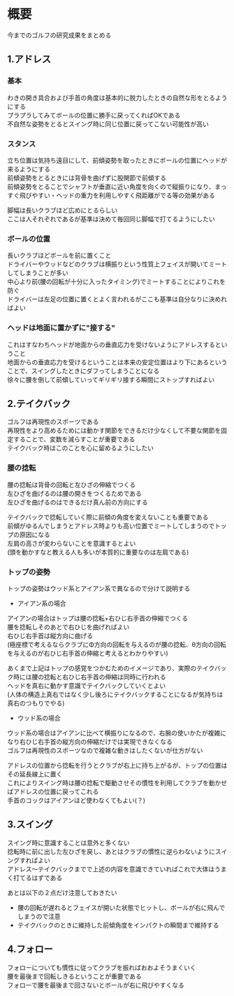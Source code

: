 # 概要
今までのゴルフの研究成果をまとめる

## 1.アドレス
### 基本
わきの開き具合および手首の角度は基本的に脱力したときの自然な形をとるようにする  
プラプラしてみてボールの位置に勝手に戻ってくればOKである  
不自然な姿勢をとるとスイング時に同じ位置に戻ってこない可能性が高い  

### スタンス
立ち位置は気持ち遠目にして、前傾姿勢を取ったときにボールの位置にヘッドが来るようにする  
前傾姿勢をとるときには背骨を曲げずに股関節で前傾する  
前傾姿勢をとることでシャフトが垂直に近い角度を向くので縦振りになり、まっすぐ飛びやすい・ヘッドの重力を利用しやすく飛距離がでる等の効果がある  

脚幅は長いクラブほど広めにとるらしい  
ここは人それぞれであるが基準は決めて毎回同じ脚幅で打てるようにしたい  

### ボールの位置
長いクラブほどボールを前に置くこと  
ドライバーやウッドなどのクラブは横振りという性質上フェイスが開いてミートしてしまうことが多い  
中心より前(腰の回転が十分に入ったタイミング)でミートすることによりこれを防ぐ  
ドライバーは左足の位置に置くとよく言われるがここも基準は自分なりに決めればよい  
 
### ヘッドは地面に置かずに"接する"
これはすなわちヘッドが地面からの垂直応力を受けないようにアドレスするということ  
地面からの垂直応力を受けるということは本来の安定位置はより下にあるということで、スイングしたときにダフってしまうことになる  
徐々に腰を倒して前傾していってギリギリ接する瞬間にストップすればよい  

## 2.テイクバック
ゴルフは再現性のスポーツである  
再現性をより高めるためには動かす関節をできるだけ少なくして不要な関節を固定することで、変数を減らすことが重要である  
テイクバック時はこのことを心に留めるようにしたい  

### 腰の捻転
腰の捻転は背骨の回転と左ひざの伸縮でつくる  
左ひざを曲げるのは腰の開きをつくるためである  
左ひざを曲げるのはできるだけ真ん前の方向にする  

テイクバックで捻転していく際に前傾の角度を変えないことも重要である  
前傾がゆるんでしまうとアドレス時よりも高い位置でミートしてしまうのでトップの原因になる  
左肩の高さが変わらないことを意識するとよい  
(頭を動かすなと教える人も多いが本質的に重要なのは左肩である)  

### トップの姿勢
トップの姿勢はウッド系とアイアン系で異なるので分けて説明する  

* アイアン系の場合  

アイアンの場合はトップは腰の捻転+右ひじ右手首の伸縮でつくる  
腰を捻転しそのあとで右ひじを曲げればよい  
右ひじ右手首は縦方向に曲げる  
(極座標で考えるならクラブにΦ方向の回転を与えるのが腰の捻転、θ方向の回転を与えるのが右ひじ右手首の伸縮と考えるとわかりやすい)  

あくまで上記はトップの感覚をつかむためのイメージであり、実際のテイクバック時には腰の捻転と右ひじ右手首の伸縮は同時に行われる  
ヘッドを真右に動かす意識でテイクバックしていくとよい  
(人体の構造上真右ではなく少し後ろにテイクバックすることになるが気持ちは真右のつもりでやる)  

* ウッド系の場合  

ウッド系の場合はアイアンに比べて横振りになるので、右腕の使いかたが複雑になり右ひじ右手首の縦方向の伸縮だけでは実現できなくなる  
ゴルフは再現性のスポーツなので複雑な動きはしたくないが仕方がない  

アドレスの位置から捻転を行うとクラブが右上に持ち上がるが、トップの位置はその延長線上に置く  
これによりスイング時は腰の捻転で駆動させその慣性を利用してクラブを動かせばアドレスの位置に戻ってこれる  
手首のコックはアイアンほど使わなくてもよい(？)  

## 3.スイング
スイング時に意識することは意外と多くない  
捻転時に前に出した左ひざを戻し、あとはクラブの慣性に逆らわないようにスイングすればよい  
アドレス～テイクバックまでで上述の内容を意識できていればこれで大体はうまく打てるはずである  

あとは以下の２点だけ注意しておきたい  
* 腰の回転が遅れるとフェイスが開いた状態でヒットし、ボールが右に飛んでしまうので注意  
* テイクバックのときに維持した前傾角度をインパクトの瞬間まで維持する  

## 4.フォロー
フォローについても慣性に従ってクラブを振ればおおよそうまくいく  
腰を最後まで回転しきるということが重要である  
フォローで腰を最後まで回さないとボールが右に飛びやすくなる  
